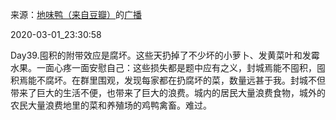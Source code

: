 来源：[地味鸭（来自豆瓣）](https://www.douban.com/people/47513232/)的[广播](https://www.douban.com/people/47513232/status/2843312599/)


2020-03-01_23:30:58


Day39.囤积的附带效应是腐坏。这些天扔掉了不少坏的小萝卜、发黄菜叶和发霉水果。一面心疼一面安慰自己：这些损失都是题中应有之义，封城焉能不囤积，囤积焉能不腐坏。在群里围观，发现每家都在扔腐坏的菜，数量远甚于我。封城不但带来了巨大的生活不便，也带来了巨大的浪费。城内的居民大量浪费食物，城外的农民大量浪费地里的菜和养殖场的鸡鸭禽畜。难过。
